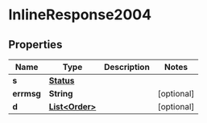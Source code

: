 
# InlineResponse2004

## Properties
Name | Type | Description | Notes
------------ | ------------- | ------------- | -------------
**s** | [**Status**](Status.md) |  | 
**errmsg** | **String** |  |  [optional]
**d** | [**List&lt;Order&gt;**](Order.md) |  |  [optional]



